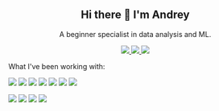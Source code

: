 <h2 align = "center"> Hi there 👋 I'm Andrey </h2>
<p align = "center"> A beginner specialist in data analysis and ML. </p>

<p align = "center" dir = "auto">
  <a href = "https://t.me/AndreyVoronkov9" rel="nofollow">
    <img src = "https://img.shields.io/badge/Telegram-2CA5E0?style=for-the-badge&logo=telegram&logoColor=white" style="max-width: 100%;">        
  </a>  
  <a href = "https://wa.me/79304175359" rel = "nofollow">
    <img src = "https://img.shields.io/badge/WhatsApp-25D366?style=for-the-badge&logo=whatsapp&logoColor=white" style="max-width: 100%;">
  </a>  
  <a href = "https://www.kaggle.com/andrewvoronkov" rel = "nofollow">
    <img src = "https://img.shields.io/badge/Kaggle-20BEFF?style=for-the-badge&logo=Kaggle&logoColor=white" style="max-width: 100%;">
  </a> 
</p>

<p> What I've been working with: </p>

<p>
  <img src = "https://img.shields.io/badge/Python-FFD43B?style=for-the-badge&logo=python&logoColor=blue" style="max-width: 100%;">
  <img src = "https://img.shields.io/badge/TensorFlow-FF6F00?style=for-the-badge&logo=tensorflow&logoColor=white" style="max-width: 100%;">
  <img src = "https://img.shields.io/badge/Keras-FF0000?style=for-the-badge&logo=keras&logoColor=white" style="max-width: 100%;">
  <img src = "https://img.shields.io/badge/SciPy-654FF0?style=for-the-badge&logo=SciPy&logoColor=white" style="max-width: 100%;">
  <img src = "https://img.shields.io/badge/scikit_learn-F7931E?style=for-the-badge&logo=scikit-learn&logoColor=white" style="max-width: 100%;">
  <img src = "https://img.shields.io/badge/Numpy-777BB4?style=for-the-badge&logo=numpy&logoColor=white" style="max-width: 100%;">
  <img src = "https://img.shields.io/badge/Pandas-2C2D72?style=for-the-badge&logo=pandas&logoColor=white" style="max-width: 100%;">
</p>

<p>
  <img src = "https://img.shields.io/badge/Google%20Sheets-34A853?style=for-the-badge&logo=google-sheets&logoColor=white" style="max-width: 100%;">
  <img src = "https://img.shields.io/badge/Microsoft_Excel-217346?style=for-the-badge&logo=microsoft-excel&logoColor=white" style="max-width: 100%;">
  <img src = "https://img.shields.io/badge/MySQL-005C84?style=for-the-badge&logo=mysql&logoColor=white" style="max-width: 100%;">
  <img src = "https://img.shields.io/badge/R-276DC3?style=for-the-badge&logo=r&logoColor=white" style="max-width: 100%;">
</p>

<!--
**amateur9/amateur9** is a ✨ _special_ ✨ repository because its `README.md` (this file) appears on your GitHub profile.

Here are some ideas to get you started:

- 🔭 I’m currently working on ...
- 🌱 I’m currently learning ...
- 👯 I’m looking to collaborate on ...
- 🤔 I’m looking for help with ...
- 💬 Ask me about ...
- 📫 How to reach me: ...
- 😄 Pronouns: ...
- ⚡ Fun fact: ...
-->
